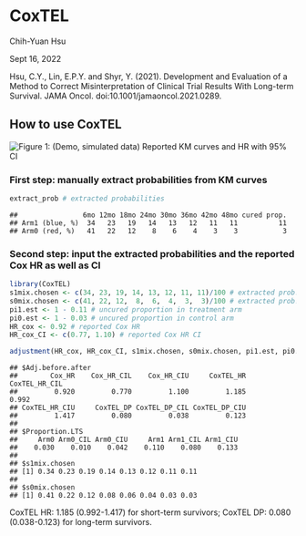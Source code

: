 CoxTEL
================
Chih-Yuan Hsu

Sept 16, 2022

Hsu, C.Y., Lin, E.P.Y. and Shyr, Y. (2021). Development and Evaluation of a Method to Correct Misinterpretation of Clinical Trial Results With Long-term Survival. JAMA Oncol. doi:10.1001/jamaoncol.2021.0289.

## How to use CoxTEL

![Figure 1: (Demo, simulated data) Reported KM curves and HR with 95% CI](https://github.com/cyhsuTN/CoxTEL/blob/master/Demo_Fig.png)

### First step: manually extract probabilities from KM curves

``` r
extract_prob # extracted probabilities
```

    ##                6mo 12mo 18mo 24mo 30mo 36mo 42mo 48mo cured prop.
    ## Arm1 (blue, %)  34   23   19   14   13   12   11   11          11
    ## Arm0 (red, %)   41   22   12    8    6    4    3    3           3

### Second step: input the extracted probabilities and the reported Cox HR as well as CI

``` r
library(CoxTEL)
s1mix.chosen <- c(34, 23, 19, 14, 13, 12, 11, 11)/100 # extracted prob. in treatment arm
s0mix.chosen <- c(41, 22, 12,  8,  6,  4,  3,  3)/100 # extracted prob. in control arm
pi1.est <- 1 - 0.11 # uncured proportion in treatment arm
pi0.est <- 1 - 0.03 # uncured proportion in control arm
HR_cox <- 0.92 # reported Cox HR
HR_cox_CI <- c(0.77, 1.10) # reported Cox HR CI

adjustment(HR_cox, HR_cox_CI, s1mix.chosen, s0mix.chosen, pi1.est, pi0.est)
```

    ## $Adj.before.after
    ##        Cox_HR    Cox_HR_CIL    Cox_HR_CIU     CoxTEL_HR CoxTEL_HR_CIL 
    ##         0.920         0.770         1.100         1.185         0.992 
    ## CoxTEL_HR_CIU     CoxTEL_DP CoxTEL_DP_CIL CoxTEL_DP_CIU 
    ##         1.417         0.080         0.038         0.123 
    ## 
    ## $Proportion.LTS
    ##     Arm0 Arm0_CIL Arm0_CIU     Arm1 Arm1_CIL Arm1_CIU 
    ##    0.030    0.010    0.042    0.110    0.080    0.133 
    ## 
    ## $s1mix.chosen
    ## [1] 0.34 0.23 0.19 0.14 0.13 0.12 0.11 0.11
    ## 
    ## $s0mix.chosen
    ## [1] 0.41 0.22 0.12 0.08 0.06 0.04 0.03 0.03

CoxTEL HR: 1.185 (0.992-1.417) for short-term survivors; CoxTEL DP: 0.080 (0.038-0.123) for long-term survivors.

